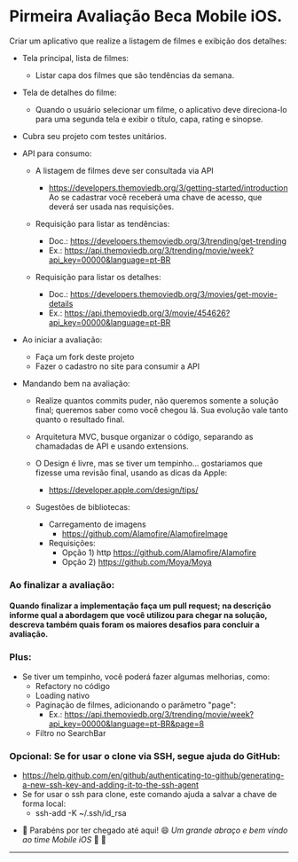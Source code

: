 # Pirmeira Avaliação Beca Mobile iOS.

Criar um aplicativo que realize a listagem de filmes e exibição dos detalhes:
 * Tela principal, lista de filmes:
    - Listar capa dos filmes que são tendências da semana. 
      
 * Tela de detalhes do filme:  
    - Quando o usuário selecionar um filme, o aplicativo deve direciona-lo para uma segunda tela e exibir o título, capa, rating e sinopse. 
    
 * Cubra seu projeto com testes unitários.
  
* API para consumo: 
  - A listagem de filmes deve ser consultada via API 
      -  https://developers.themoviedb.org/3/getting-started/introduction       
          Ao se cadastrar você receberá uma chave de acesso, que deverá ser usada nas requisições. 
          
  - Requisição para listar as tendências:
    - Doc.: https://developers.themoviedb.org/3/trending/get-trending
    - Ex.: https://api.themoviedb.org/3/trending/movie/week?api_key=00000&language=pt-BR
    
  - Requisição para listar os detalhes:
    - Doc.: https://developers.themoviedb.org/3/movies/get-movie-details
    - Ex.: https://api.themoviedb.org/3/movie/454626?api_key=00000&language=pt-BR
  
* Ao iniciar a avaliação:
  - Faça um fork deste projeto
  - Fazer o cadastro no site para consumir a API
  
* Mandando bem na avaliação:
  - Realize quantos commits puder, não queremos somente a solução final; queremos saber como você chegou lá. Sua evolução vale tanto quanto o resultado final.
  
  - Arquitetura MVC, busque organizar o código, separando as chamadadas de API e usando extensions.
  
  - O Design é livre, mas se tiver um tempinho... gostariamos que fizesse uma revisão final, usando as dicas da Apple:
    - https://developer.apple.com/design/tips/
    
  - Sugestões de bibliotecas:
     - Carregamento de imagens 
       - https://github.com/Alamofire/AlamofireImage
     - Requisições:
       - Opção 1) http https://github.com/Alamofire/Alamofire
       - Opção 2) https://github.com/Moya/Moya

### Ao finalizar a avaliação:
   #### Quando finalizar a implementação faça um pull request; na descrição informe qual a abordagem que você utilizou para chegar na solução, descreva também quais foram os maiores desafios para concluir a avaliação.

### Plus:
   - Se tiver um tempinho, você poderá fazer algumas melhorias, como:
       -  Refactory no código
       -  Loading nativo
       -  Paginação de filmes, adicionando o parâmetro "page":
           - Ex.: https://api.themoviedb.org/3/trending/movie/week?api_key=00000&language=pt-BR&page=8
       -  Filtro no SearchBar
       
### Opcional: Se for usar o clone via SSH, segue ajuda do GitHub:
  - https://help.github.com/en/github/authenticating-to-github/generating-a-new-ssh-key-and-adding-it-to-the-ssh-agent
  - Se for usar o ssh para clone, este comando ajuda a salvar a chave de forma local: 
    - ssh-add -K ~/.ssh/id_rsa

* :clap: Parabéns por ter chegado até aqui! :smile: _Um grande abraço e bem vindo ao time Mobile iOS_ :iphone: :punch:

--------
